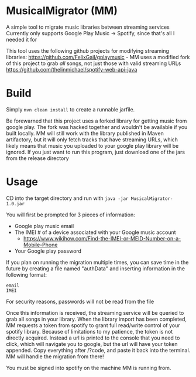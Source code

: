 # MusicalMigrator (MM)
A simple tool to migrate music libraries between streaming services
Currently only supports Google Play Music -> Spotify, since that's all I needed it for

This tool uses the following github projects for modifying streaming libraries:
https://github.com/FelixGail/gplaymusic - MM uses a modified fork of this project to grab _all_ songs, not just those with valid streaming URLs
https://github.com/thelinmichael/spotify-web-api-java

# Build
Simply `mvn clean install` to create a runnable jarfile.

Be forewarned that this project uses a forked library for getting music from google play. The fork was hacked together and wouldn't be available if you built locally. MM will still work with the library published in Maven artifactory, but it will only fetch tracks that have streaming URLs, which likely means that music you uploaded to your google play library will be ignored.
If you just want to run this program, just download one of the jars from the release directory

# Usage
CD into the target directory and run with `java -jar MusicalMigrator-1.0.jar`

You will first be prompted for 3 pieces of information:
- Google play music email
- The IMEI # of a device associated with your Google music account
  - https://www.wikihow.com/Find-the-IMEI-or-MEID-Number-on-a-Mobile-Phone
- Your Google play password

If you plan on running the migration multiple times, you can save time in the future by creating a file named "authData" and inserting information in the following format:
```
email
IMEI
```
For security reasons, passwords will not be read from the file

Once this information is received, the streaming service will be queried to grab all songs in your library.
When the library import has been completed, MM requests a token from spotify to grant full read/write control of your spotify library. Because of limitations to my patience, the token is not directly acquired. Instead a url is printed to the console that you need to click, which will navigate you to google, but the url will have your token appended. Copy everything after /?code, and paste it back into the terminal. MM will handle the migration from there!

You must be signed into spotify on the machine MM is running from.